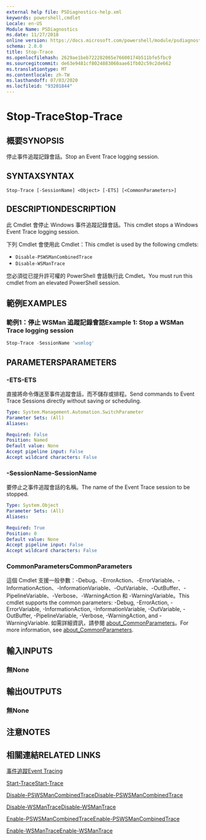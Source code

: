```yaml
---
external help file: PSDiagnostics-help.xml
keywords: powershell,cmdlet
Locale: en-US
Module Name: PSDiagnostics
ms.date: 11/27/2018
online version: https://docs.microsoft.com/powershell/module/psdiagnostics/stop-trace?view=powershell-7&WT.mc_id=ps-gethelp
schema: 2.0.0
title: Stop-Trace
ms.openlocfilehash: 2629ae1beb722282065e76600174b511bfe5fbc9
ms.sourcegitcommit: de63e9481cf8024883060aae61fb02c59c2de662
ms.translationtype: MT
ms.contentlocale: zh-TW
ms.lasthandoff: 07/03/2020
ms.locfileid: "93201844"
---
```

# <span data-ttu-id="6a5f6-103">Stop-Trace</span><span class="sxs-lookup"><span data-stu-id="6a5f6-103">Stop-Trace</span></span>

## <span data-ttu-id="6a5f6-104">概要</span><span class="sxs-lookup"><span data-stu-id="6a5f6-104">SYNOPSIS</span></span>
<span data-ttu-id="6a5f6-105">停止事件追蹤記錄會話。</span><span class="sxs-lookup"><span data-stu-id="6a5f6-105">Stop an Event Trace logging session.</span></span>

## <span data-ttu-id="6a5f6-106">SYNTAX</span><span class="sxs-lookup"><span data-stu-id="6a5f6-106">SYNTAX</span></span>

```
Stop-Trace [-SessionName] <Object> [-ETS] [<CommonParameters>]
```

## <span data-ttu-id="6a5f6-107">DESCRIPTION</span><span class="sxs-lookup"><span data-stu-id="6a5f6-107">DESCRIPTION</span></span>

<span data-ttu-id="6a5f6-108">此 Cmdlet 會停止 Windows 事件追蹤記錄會話。</span><span class="sxs-lookup"><span data-stu-id="6a5f6-108">This cmdlet stops a Windows Event Trace logging session.</span></span>

<span data-ttu-id="6a5f6-109">下列 Cmdlet 會使用此 Cmdlet：</span><span class="sxs-lookup"><span data-stu-id="6a5f6-109">This cmdlet is used by the following cmdlets:</span></span>

- `Disable-PSWSManCombinedTrace`
- `Disable-WSManTrace`

<span data-ttu-id="6a5f6-110">您必須從已提升許可權的 PowerShell 會話執行此 Cmdlet。</span><span class="sxs-lookup"><span data-stu-id="6a5f6-110">You must run this cmdlet from an elevated PowerShell session.</span></span>

## <span data-ttu-id="6a5f6-111">範例</span><span class="sxs-lookup"><span data-stu-id="6a5f6-111">EXAMPLES</span></span>

### <span data-ttu-id="6a5f6-112">範例1：停止 WSMan 追蹤記錄會話</span><span class="sxs-lookup"><span data-stu-id="6a5f6-112">Example 1: Stop a WSMan Trace logging session</span></span>

```powershell
Stop-Trace -SessionName 'wsmlog'
```

## <span data-ttu-id="6a5f6-113">PARAMETERS</span><span class="sxs-lookup"><span data-stu-id="6a5f6-113">PARAMETERS</span></span>

### <span data-ttu-id="6a5f6-114">-ETS</span><span class="sxs-lookup"><span data-stu-id="6a5f6-114">-ETS</span></span>
<span data-ttu-id="6a5f6-115">直接將命令傳送至事件追蹤會話，而不儲存或排程。</span><span class="sxs-lookup"><span data-stu-id="6a5f6-115">Send commands to Event Trace Sessions directly without saving or scheduling.</span></span>

```yaml
Type: System.Management.Automation.SwitchParameter
Parameter Sets: (All)
Aliases:

Required: False
Position: Named
Default value: None
Accept pipeline input: False
Accept wildcard characters: False
```

### <span data-ttu-id="6a5f6-116">-SessionName</span><span class="sxs-lookup"><span data-stu-id="6a5f6-116">-SessionName</span></span>
<span data-ttu-id="6a5f6-117">要停止之事件追蹤會話的名稱。</span><span class="sxs-lookup"><span data-stu-id="6a5f6-117">The name of the Event Trace session to be stopped.</span></span>

```yaml
Type: System.Object
Parameter Sets: (All)
Aliases:

Required: True
Position: 0
Default value: None
Accept pipeline input: False
Accept wildcard characters: False
```

### <span data-ttu-id="6a5f6-118">CommonParameters</span><span class="sxs-lookup"><span data-stu-id="6a5f6-118">CommonParameters</span></span>
<span data-ttu-id="6a5f6-119">這個 Cmdlet 支援一般參數：-Debug、-ErrorAction、-ErrorVariable、-InformationAction、-InformationVariable、-OutVariable、-OutBuffer、-PipelineVariable、-Verbose、-WarningAction 和 -WarningVariable。</span><span class="sxs-lookup"><span data-stu-id="6a5f6-119">This cmdlet supports the common parameters: -Debug, -ErrorAction, -ErrorVariable, -InformationAction, -InformationVariable, -OutVariable, -OutBuffer, -PipelineVariable, -Verbose, -WarningAction, and -WarningVariable.</span></span> <span data-ttu-id="6a5f6-120">如需詳細資訊，請參閱 [about_CommonParameters](https://go.microsoft.com/fwlink/?LinkID=113216)。</span><span class="sxs-lookup"><span data-stu-id="6a5f6-120">For more information, see [about_CommonParameters](https://go.microsoft.com/fwlink/?LinkID=113216).</span></span>

## <span data-ttu-id="6a5f6-121">輸入</span><span class="sxs-lookup"><span data-stu-id="6a5f6-121">INPUTS</span></span>

### <span data-ttu-id="6a5f6-122">無</span><span class="sxs-lookup"><span data-stu-id="6a5f6-122">None</span></span>

## <span data-ttu-id="6a5f6-123">輸出</span><span class="sxs-lookup"><span data-stu-id="6a5f6-123">OUTPUTS</span></span>

### <span data-ttu-id="6a5f6-124">無</span><span class="sxs-lookup"><span data-stu-id="6a5f6-124">None</span></span>

## <span data-ttu-id="6a5f6-125">注意</span><span class="sxs-lookup"><span data-stu-id="6a5f6-125">NOTES</span></span>

## <span data-ttu-id="6a5f6-126">相關連結</span><span class="sxs-lookup"><span data-stu-id="6a5f6-126">RELATED LINKS</span></span>

[<span data-ttu-id="6a5f6-127">事件追蹤</span><span class="sxs-lookup"><span data-stu-id="6a5f6-127">Event Tracing</span></span>](/windows/desktop/ETW/event-tracing-portal)

[<span data-ttu-id="6a5f6-128">Start-Trace</span><span class="sxs-lookup"><span data-stu-id="6a5f6-128">Start-Trace</span></span>](start-trace.md)

[<span data-ttu-id="6a5f6-129">Disable-PSWSManCombinedTrace</span><span class="sxs-lookup"><span data-stu-id="6a5f6-129">Disable-PSWSManCombinedTrace</span></span>](Disable-PSWSManCombinedTrace.md)

[<span data-ttu-id="6a5f6-130">Disable-WSManTrace</span><span class="sxs-lookup"><span data-stu-id="6a5f6-130">Disable-WSManTrace</span></span>](Disable-WSManTrace.md)

[<span data-ttu-id="6a5f6-131">Enable-PSWSManCombinedTrace</span><span class="sxs-lookup"><span data-stu-id="6a5f6-131">Enable-PSWSManCombinedTrace</span></span>](Enable-PSWSManCombinedTrace.md)

[<span data-ttu-id="6a5f6-132">Enable-WSManTrace</span><span class="sxs-lookup"><span data-stu-id="6a5f6-132">Enable-WSManTrace</span></span>](Enable-WSManTrace.md)
